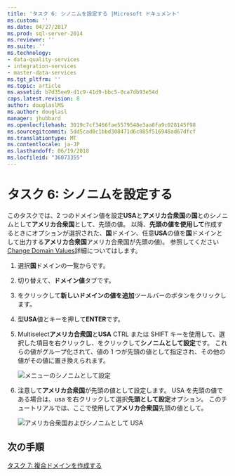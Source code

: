 ```yaml
---
title: 'タスク 6: シノニムを設定する |Microsoft ドキュメント'
ms.custom: ''
ms.date: 04/27/2017
ms.prod: sql-server-2014
ms.reviewer: ''
ms.suite: ''
ms.technology:
- data-quality-services
- integration-services
- master-data-services
ms.tgt_pltfrm: ''
ms.topic: article
ms.assetid: b7d35ee9-d1c9-41d9-bbc5-0ca7db93e54d
caps.latest.revision: 8
author: douglaslMS
ms.author: douglasl
manager: jhubbard
ms.openlocfilehash: 3019c7cf3466fae5579548e3aa8fa9c028145f98
ms.sourcegitcommit: 5dd5cad0c1bbd308471d6c885f516948ad67dfcf
ms.translationtype: MT
ms.contentlocale: ja-JP
ms.lasthandoff: 06/19/2018
ms.locfileid: "36073355"
---
```

# <a name="task-6-setting-synonyms"></a>タスク 6: シノニムを設定する
  このタスクでは、2 つのドメイン値を設定**USA**と**アメリカ合衆国**の**国**とのシノニムとして**アメリカ合衆国**として、先頭の値。 以降、**先頭の値を使用して**作成するときにオプションが選択された、**国**ドメイン、任意**USA**の値を**国**ドメインとして出力する**アメリカ合衆国**アメリカ合衆国が先頭の値)。 参照してください[Change Domain Values](http://msdn.microsoft.com/library/hh510408.aspx)詳細についてはします。  
  
1.  選択**国**ドメインの一覧からです。  
  
2.  切り替えて、**ドメイン値**タブです。  
  
3.  をクリックして**新しいドメインの値を追加**ツールバーのボタンをクリックします。  
  
4.  型**USA**値とキーを押して**ENTER**です。  
  
5.  Multiselect**アメリカ合衆国**と**USA** CTRL または SHIFT キーを使用して、選択した項目を右クリックし、をクリックして**シノニムとして設定**です。 これらの値がグループ化されて、値の 1 つが先頭の値として指定され、その他の値がその値に置き換えられます。  
  
     ![メニューのシノニムとして設定](../../2014/tutorials/media/et-settingsynonyms-01.jpg " メニューのシノニムとして設定")  
  
6.  注意して**アメリカ合衆国**が先頭の値として設定します。 USA を先頭の値である場合は、usa を右クリックして選択**先頭として設定**オプション。 このチュートリアルでは、ここで使用して**アメリカ合衆国**先頭の値として。  
  
     ![アメリカ合衆国およびシノニムとして USA](../../2014/tutorials/media/et-settingsynonyms-02.jpg "アメリカ合衆国およびシノニムとして USA")  
  
## <a name="next-step"></a>次の手順  
 [タスク 7: 複合ドメインを作成する](../../2014/tutorials/task-7-creating-a-composite-domain.md)  
  
  